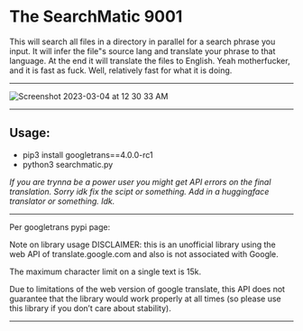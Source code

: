 # The SearchMatic 9001
This will search all files in a directory in parallel for a search phrase you input.  It will infer the file"s source lang and translate your phrase to that language.  At the end it will translate the files to English.  Yeah motherfucker, and it is fast as fuck. Well, relatively fast for what it is doing.


---


![Screenshot 2023-03-04 at 12 30 33 AM](https://user-images.githubusercontent.com/93559326/222885681-1bf497a8-411e-4500-bd60-95a67f2b8919.png)


---

## Usage:

- pip3 install googletrans==4.0.0-rc1
- python3 searchmatic.py


*If you are trynna be a power user you might get API errors on the final translation. Sorry idk fix the scipt or something. Add in a huggingface translator or something. Idk.*
 
 
--- 
Per googletrans pypi page:

Note on library usage
DISCLAIMER: this is an unofficial library using the web API of translate.google.com and also is not associated with Google.

The maximum character limit on a single text is 15k.

Due to limitations of the web version of google translate, this API does not guarantee that the library would work properly at all times (so please use this library if you don’t care about stability).


---

